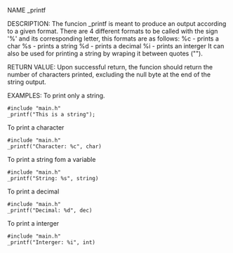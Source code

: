 NAME
  _printf

DESCRIPTION:
  The funcion _printf is meant to produce an output according to a given format.
  There are 4 different formats to be called with the sign '%' and its corresponding letter, this formats are as follows:
  %c - prints a char
  %s - prints a string
  %d - prints a decimal
  %i - prints an interger
  It can also be used for printing a string by wraping it between quotes ("").
  
  RETURN VALUE:
    Upon successful return, the funcion should return the number of characters printed, excluding the null byte at the end of the string output.
  
  EXAMPLES:
    To print only a string.
    
    #include "main.h"
    _printf("This is a string");
    
   To print a character
   
    #include "main.h"
    _printf("Character: %c", char)
    
   To print a string fom a variable
   
    #include "main.h"
    _printf("String: %s", string)
    
   To print a decimal
   
    #include "main.h"
    _printf("Decimal: %d", dec)
    
   To print a interger
   
    #include "main.h"
    _printf("Interger: %i", int)
